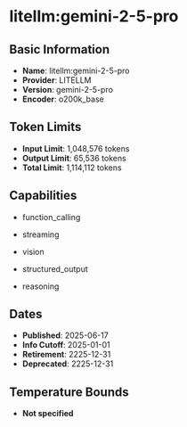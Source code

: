 # litellm:gemini-2-5-pro

## Basic Information
- **Name**: litellm:gemini-2-5-pro
- **Provider**: LITELLM
- **Version**: gemini-2-5-pro
- **Encoder**: o200k_base

## Token Limits
- **Input Limit**: 1,048,576 tokens
- **Output Limit**: 65,536 tokens
- **Total Limit**: 1,114,112 tokens

## Capabilities


- function_calling

- streaming

- vision

- structured_output

- reasoning



## Dates
- **Published**: 2025-06-17
- **Info Cutoff**: 2025-01-01
- **Retirement**: 2225-12-31
- **Deprecated**: 2225-12-31

## Temperature Bounds

- **Not specified**




